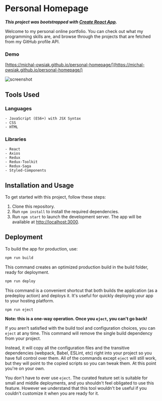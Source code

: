 # **Personal Homepage**

***This project was bootstrapped with [**Create React App**](https://github.com/facebook/create-react-app).***

Welcome to my personal online portfolio. You can check out what my programming skills are, and browse through the projects that are fetched from my GitHub profile API.

### **Demo**

[https://michal-owsiak.github.io/personal-homepage/](https://michal-owsiak.github.io/personal-homepage/)

![screenshot](https://github.com/michal-owsiak/personal-homepage/blob/main/src/images/demo.gif?raw=true)

## **Tools Used**

### **Languages**

```
- JavaScript (ES6+) with JSX Syntax
- CSS
- HTML
```

### **Libraries**

```
- React
- Axios
- Redux
- Redux-Toolkit
- Redux-Saga
- Styled-Components
```

## **Installation and Usage**

To get started with this project, follow these steps:

1. Clone this repository.
2. Run `npm install` to install the required dependencies.
3. Run `npm start` to launch the development server. The app will be available at [http://localhost:3000](http://localhost:3000).

## **Deployment**

To build the app for production, use:

```bash
npm run build
```
This command creates an optimized production build in the build folder, ready for deployment.

```bash
npm run deploy
```

This command is a convenient shortcut that both builds the application (as a predeploy action) and deploys it. It's useful for quickly deploying your app to your hosting platform.

```bash
npm run eject
```

**Note: this is a one-way operation. Once you `eject`, you can't go back!**

If you aren't satisfied with the build tool and configuration choices, you can `eject` at any time. This command will remove the single build dependency from your project.

Instead, it will copy all the configuration files and the transitive dependencies (webpack, Babel, ESLint, etc) right into your project so you have full control over them. All of the commands except `eject` will still work, but they will point to the copied scripts so you can tweak them. At this point you're on your own.

You don't have to ever use `eject`. The curated feature set is suitable for small and middle deployments, and you shouldn't feel obligated to use this feature. However we understand that this tool wouldn't be useful if you couldn't customize it when you are ready for it.